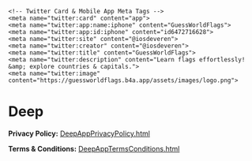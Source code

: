 <!DOCTYPE html>
<html lang="en">
<head>
    <meta charset="UTF-8">
    <meta name="viewport" content="width=device-width, initial-scale=1.0">
    <title>Deep App Information</title>

    <!-- Twitter Card & Mobile App Meta Tags -->
    <meta name="twitter:card" content="app">
    <meta name="twitter:app:name:iphone" content="GuessWorldFlags">
    <meta name="twitter:app:id:iphone" content="id6472716628">
    <meta name="twitter:site" content="@iosdeveren">
    <meta name="twitter:creator" content="@iosdeveren">
    <meta name="twitter:title" content="GuessWorldFlags">
    <meta name="twitter:description" content="Learn flags effortlessly! &amp; explore countries & capitals.">
    <meta name="twitter:image" content="https://guessworldflags.b4a.app/assets/images/logo.png">

</head>
<body>
    <h1>Deep</h1>
    <p>
        <strong>Privacy Policy:</strong> 
        <a href="DeepAppPrivacyPolicy.html">DeepAppPrivacyPolicy.html</a>
    </p>
    <p>
        <strong>Terms & Conditions:</strong> 
        <a href="DeepAppTermsConditions.html">DeepAppTermsConditions.html</a>
    </p>
</body>
</html>
